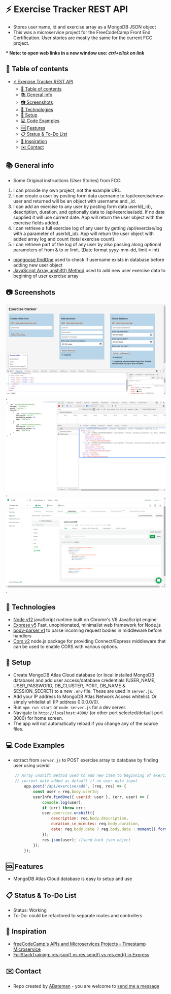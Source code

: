 # :zap: Exercise Tracker REST API

* Stores user name, id and exercise array as a MongoDB JSON object
* This was a microservice project for the FreeCodeCamp Front End Certification. User stories are mostly the same for the current FCC project.

**\* Note: to open web links in a new window use: _ctrl+click on link_**

## :page_facing_up: Table of contents

* [:zap: Exercise Tracker REST API](#zap-exercise-tracker-rest-api)
  * [:page_facing_up: Table of contents](#page_facing_up-table-of-contents)
  * [:books: General info](#books-general-info)
  * [:camera: Screenshots](#camera-screenshots)
  * [:signal_strength: Technologies](#signal_strength-technologies)
  * [:floppy_disk: Setup](#floppy_disk-setup)
  * [:computer: Code Examples](#computer-code-examples)
  * [:cool: Features](#cool-features)
  * [:clipboard: Status & To-Do List](#clipboard-status--to-do-list)
  * [:clap: Inspiration](#clap-inspiration)
  * [:envelope: Contact](#envelope-contact)

## :books: General info

* Some Original instructions (User Stories) from FCC:

1. I can provide my own project, not the example URL.
2. I can create a user by posting form data username to /api/exercise/new-user and returned will be an object with username and _id.
3. I can add an exercise to any user by posting form data userId(_id), description, duration, and optionally date to /api/exercise/add. If no date supplied it will use current date. App will return the user object with the exercise fields added.
4. I can retrieve a full exercise log of any user by getting /api/exercise/log with a parameter of userId(_id). App will return the user object with added array log and count (total exercise count).
5. I can retrieve part of the log of any user by also passing along optional parameters of from & to or limit. (Date format yyyy-mm-dd, limit = int)

* [mongoose findOne](https://mongoosejs.com/docs/api.html#model_Model.findOne) used to check if username exists in database before adding new user object
* [JavaScript Array unshift() Method](https://www.w3schools.com/jsref/jsref_unshift.asp#:~:text=The%20unshift()%20method%20adds,use%20the%20push()%20method.) used to add new user exercise data to begining of user exercise array

## :camera: Screenshots

![Example screenshot](./img/home.png).
![Example screenshot](./img/exercises.png).
![Example screenshot](./img/database.png).

## :signal_strength: Technologies

* [Node v12](https://nodejs.org/en/) javaScript runtime built on Chrome's V8 JavaScript engine
* [Express v5](https://expressjs.com/) Fast, unopinionated, minimalist web framework for Node.js
* [body-parser v1](https://www.npmjs.com/package/body-parser) to parse incoming request bodies in middleware before handlers
* [Cors v2](https://www.npmjs.com/package/cors) node.js package for providing Connect/Express middleware that can be used to enable CORS with various options.

## :floppy_disk: Setup

* Create MongoDB Atlas Cloud database (or local installed MongoDB database) and add user access/database credentials (USER_NAME, USER_PASSWORD, DB_CLUSTER, PORT, DB_NAME & SESSION_SECRET) to a new `.env` file. These are used in `server.js`.
* Add your IP address to MongoDB Atlas Network Access whitelist. Or simply whitelist all (IP address 0.0.0.0/0).
* Run `npm run start` or `node server.js` for a dev server.
* Navigate to `http://localhost:4000/` (or other port selected/default port 3000) for home screen.
* The app will not automatically reload if you change any of the source files.

## :computer: Code Examples

* extract from `server.js` to POST exercise array to database by finding user using userid

```javascript
    // Array unshift method used to add new item to beginning of exercise array
    // current date added as default if no user date input
		app.post('/api/exercise/add', (req, res) => {
			const user = req.body.userId;
			userInfo.findOne({ userid: user }, (err, user) => {
				console.log(user);
				if (err) throw err;
				user.exercise.unshift({
					description: req.body.description,
					duration_in_minutes: req.body.duration,
					date: req.body.date ? req.body.date : moment().format('YYYY-MM-DD'),
				});
				res.json(user); //send back json object
			});
		});
```

## :cool: Features

* MongoDB Atlas Cloud database is easy to setup and use

## :clipboard: Status & To-Do List

* Status: Working
* To-Do: could be refactored to separate routes and controllers

## :clap: Inspiration

* [freeCodeCamp's APIs and Microservices Projects - Timestamp Microservice](https://www.freecodecamp.org/learn/apis-and-microservices/apis-and-microservices-projects/exercise-tracker)
* [FullStackTraining: res.json() vs res.send() vs res.end() in Express](https://blog.fullstacktraining.com/res-json-vs-res-send-vs-res-end-in-express/)

## :envelope: Contact

* Repo created by [ABateman](https://www.andrewbateman.org) - you are welcome to [send me a message](https://andrewbateman.org/contact)
